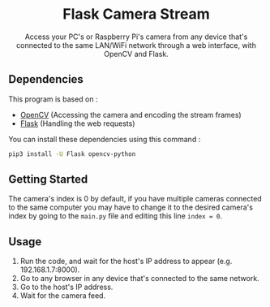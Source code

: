 <h1 align="center">Flask Camera Stream</h1>
<p align="center">
Access your PC's or Raspberry Pi's camera from any device that's connected to the same LAN/WiFi network through a web 
interface, with OpenCV and Flask.
</p>

## Dependencies

This program is based on :
* [OpenCV](https://github.com/pytube/pytube) (Accessing the camera and encoding the stream frames)
* [Flask](https://github.com/kkroening/ffmpeg-python) (Handling the web requests)

You can install these dependencies using this command :
```Bash
pip3 install -U Flask opencv-python
```

## Getting Started
The camera's index is 0 by default, if you have multiple cameras connected to the same computer you may have to change 
it to the desired camera's index by going to the `main.py` file and editing this line `index = 0`.

## Usage
1. Run the code, and wait for the host's IP address to appear (e.g. 192.168.1.7:8000).
2. Go to any browser in any device that's connected to the same network.
3. Go to the host's IP address.
4. Wait for the camera feed.
